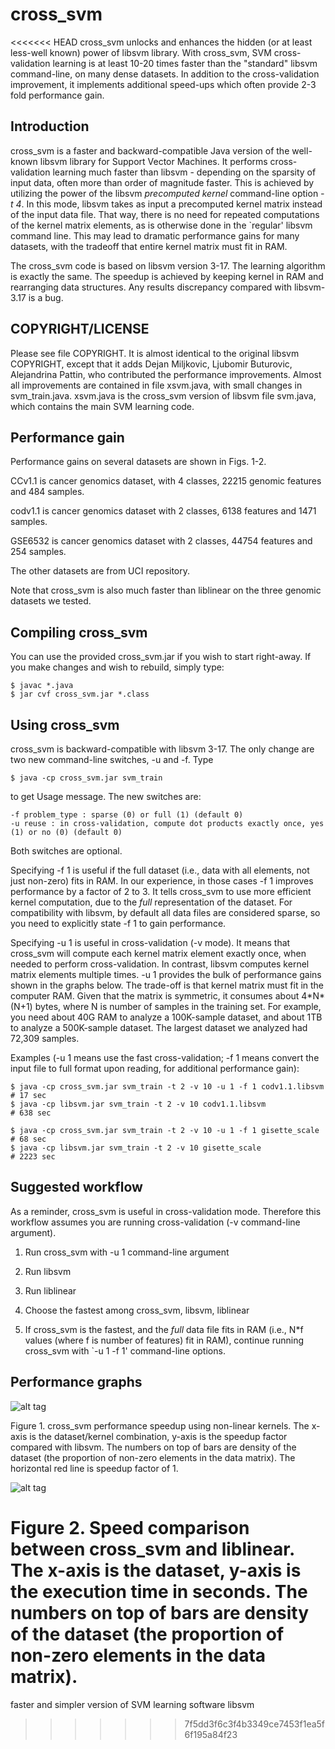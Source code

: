 cross_svm
=========

<<<<<<< HEAD
cross_svm unlocks and enhances the hidden (or at least less-well
known) power of libsvm library. With cross_svm, SVM cross-validation
learning is at least 10-20 times faster than the "standard" libsvm
command-line, on many dense datasets. In addition to the
cross-validation improvement, it implements additional speed-ups which
often provide 2-3 fold performance gain.


Introduction
------------

cross_svm is a faster and backward-compatible Java version of the
well-known libsvm library for Support Vector Machines. It performs
cross-validation learning much faster than libsvm - depending on the
sparsity of input data, often more than order of magnitude
faster. This is achieved by utilizing the power of the libsvm
_precomputed kernel_ command-line option _-t 4_. In this mode, libsvm
takes as input a precomputed kernel matrix instead of the input data
file. That way, there is no need for repeated computations of the
kernel matrix elements, as is otherwise done in the `regular' libsvm
command line. This may lead to dramatic performance gains for many
datasets, with the tradeoff that entire kernel matrix must fit in RAM.

The cross_svm code is based on libsvm version 3-17. The learning
algorithm is exactly the same. The speedup is achieved by keeping
kernel in RAM and rearranging data structures. Any results discrepancy
compared with libsvm-3.17 is a bug.


COPYRIGHT/LICENSE
-----------------

Please see file COPYRIGHT. It is almost identical to the original
libsvm COPYRIGHT, except that it adds Dejan Miljkovic, Ljubomir
Buturovic, Alejandrina Pattin, who contributed the performance
improvements. Almost all improvements are contained in file xsvm.java,
with small changes in svm_train.java. xsvm.java is the cross_svm version
of libsvm file svm.java, which contains the main SVM learning code.


Performance gain
----------------

Performance gains on several datasets are shown in Figs. 1-2.

CCv1.1 is cancer genomics dataset, with 4 classes, 22215 genomic
features and 484 samples.

codv1.1 is cancer genomics dataset with 2 classes, 6138 features and
1471 samples.

GSE6532 is cancer genomics dataset with 2 classes, 44754 features and
254 samples.

The other datasets are from UCI repository.

Note that cross_svm is also much faster than liblinear on the three genomic
datasets we tested. 


Compiling cross_svm
-------------------

You can use the provided cross_svm.jar if you wish to start
right-away. If you make changes and wish to rebuild, simply type:
```
$ javac *.java
$ jar cvf cross_svm.jar *.class
```

Using cross_svm
---------------

cross_svm is backward-compatible with libsvm 3-17. The only change are
two new command-line switches, -u and -f. Type
```
$ java -cp cross_svm.jar svm_train
```
to get Usage message. The new switches are:
```
-f problem_type : sparse (0) or full (1) (default 0)
-u reuse : in cross-validation, compute dot products exactly once, yes (1) or no (0) (default 0)
```
Both switches are optional.

Specifying -f 1 is useful if the full dataset (i.e., data with all
elements, not just non-zero) fits in RAM.  In our experience, in those
cases -f 1 improves performance by a factor of 2 to 3. It tells
cross_svm to use more efficient kernel computation, due to the _full_
representation of the dataset.  For compatibility with libsvm, by
default all data files are considered sparse, so you need to
explicitly state -f 1 to gain performance.

Specifying -u 1 is useful in cross-validation (-v mode). It means that
cross_svm will compute each kernel matrix element exactly once, when
needed to perform cross-validation. In contrast, libsvm computes
kernel matrix elements multiple times. -u 1 provides the bulk of
performance gains shown in the graphs below. The trade-off is that
kernel matrix must fit in the computer RAM. Given that the matrix is
symmetric, it consumes about 4\*N\*(N+1) bytes, where N is number of
samples in the training set. For example, you need about 40G RAM to
analyze a 100K-sample dataset, and about 1TB to analyze a 500K-sample
dataset. The largest dataset we analyzed had 72,309 samples.

Examples (-u 1 means use the fast cross-validation; -f 1 means convert
the input file to full format upon reading, for additional performance
gain):
```
$ java -cp cross_svm.jar svm_train -t 2 -v 10 -u 1 -f 1 codv1.1.libsvm     # 17 sec
$ java -cp libsvm.jar svm_train -t 2 -v 10 codv1.1.libsvm                # 638 sec

$ java -cp cross_svm.jar svm_train -t 2 -v 10 -u 1 -f 1 gisette_scale      # 68 sec
$ java -cp libsvm.jar svm_train -t 2 -v 10 gisette_scale                 # 2223 sec
```
Suggested workflow
------------------

As a reminder, cross_svm is useful in cross-validation mode. Therefore
this workflow assumes you are running cross-validation (-v
command-line argument).

1. Run cross_svm with -u 1 command-line argument

2. Run libsvm 

3. Run liblinear

4. Choose the fastest among cross_svm, libsvm, liblinear

5. If cross_svm is the fastest, and the _full_ data file fits in RAM
(i.e., N*f values (where f is number of features) fit in RAM),
continue running cross_svm with `-u 1 -f 1' command-line options.


Performance graphs
------------------

![alt tag](https://github.com/clinicalpersona/cross_svm/raw/master/cross_svm_performance.png)

Figure 1. cross_svm performance speedup using non-linear kernels. The
x-axis is the dataset/kernel combination, y-axis is the speedup factor
compared with libsvm. The numbers on top of bars are density of the
dataset (the proportion of non-zero elements in the data matrix). The
horizontal red line is speedup factor of 1.

![alt tag](https://github.com/clinicalpersona/cross_svm/raw/master/cross_svm_liblinear.png)

Figure 2. Speed comparison between cross_svm and liblinear. The x-axis
is the dataset, y-axis is the execution time in seconds.  The numbers
on top of bars are density of the dataset (the proportion of non-zero
elements in the data matrix).
=======
faster and simpler version of SVM learning software libsvm
>>>>>>> 7f5dd3f6c3f4b3349ce7453f1ea5f6f195a84f23
